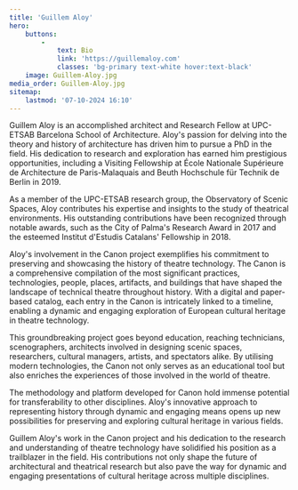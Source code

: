 ```yaml
---
title: 'Guillem Aloy'
hero:
    buttons:
        -
            text: Bio
            link: 'https://guillemaloy.com'
            classes: 'bg-primary text-white hover:text-black'
    image: Guillem-Aloy.jpg
media_order: Guillem-Aloy.jpg
sitemap:
    lastmod: '07-10-2024 16:10'
---
```


Guillem Aloy is an accomplished architect and Research Fellow at UPC-ETSAB Barcelona School of Architecture. Aloy's passion for delving into the theory and history of architecture has driven him to pursue a PhD in the field. His dedication to research and exploration has earned him prestigious opportunities, including a Visiting Fellowship at École Nationale Supérieure de Architecture de Paris-Malaquais and Beuth Hochschule für Technik de Berlin in 2019.

As a member of the UPC-ETSAB research group, the Observatory of Scenic Spaces, Aloy contributes his expertise and insights to the study of theatrical environments. His outstanding contributions have been recognized through notable awards, such as the City of Palma's Research Award in 2017 and the esteemed Institut d'Estudis Catalans' Fellowship in 2018.

Aloy's involvement in the Canon project exemplifies his commitment to preserving and showcasing the history of theatre technology. The Canon is a comprehensive compilation of the most significant practices, technologies, people, places, artifacts, and buildings that have shaped the landscape of technical theatre throughout history. With a digital and paper-based catalog, each entry in the Canon is intricately linked to a timeline, enabling a dynamic and engaging exploration of European cultural heritage in theatre technology.

This groundbreaking project goes beyond education, reaching technicians, scenographers, architects involved in designing scenic spaces, researchers, cultural managers, artists, and spectators alike. By utilising modern technologies, the Canon not only serves as an educational tool but also enriches the experiences of those involved in the world of theatre.

The methodology and platform developed for Canon hold immense potential for transferability to other disciplines. Aloy's innovative approach to representing history through dynamic and engaging means opens up new possibilities for preserving and exploring cultural heritage in various fields.

Guillem Aloy's work in the Canon project and his dedication to the research and understanding of theatre technology have solidified his position as a trailblazer in the field. His contributions not only shape the future of architectural and theatrical research but also pave the way for dynamic and engaging presentations of cultural heritage across multiple disciplines.